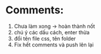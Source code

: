 # Comments:
1. Chưa làm xong -> hoàn thành nốt
2. chú ý các dấu cách, enter thừa
3. đổi tên file css, tên folder
4. Fix hết comments và push lên lại